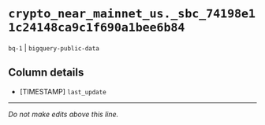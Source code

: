 # `crypto_near_mainnet_us._sbc_74198e11c24148ca9c1f690a1bee6b84`
`bq-1` | `bigquery-public-data`

## Column details
* [TIMESTAMP] `last_update`

-------------------------------------------------------------------------------
*Do not make edits above this line.*
